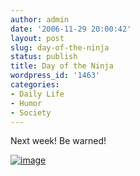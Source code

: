 ```yaml
---
author: admin
date: '2006-11-29 20:00:42'
layout: post
slug: day-of-the-ninja
status: publish
title: Day of the Ninja
wordpress_id: '1463'
categories:
- Daily Life
- Humor
- Society
---
```


Next week! Be warned!

[![image](http://www.dayoftheninja.com/dotnsml.gif)](http://www.dayoftheninja.com)
